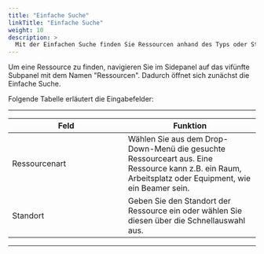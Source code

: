 ```yaml
---
title: "Einfache Suche"
linkTitle: "Einfache Suche"
weight: 10
description: >
  Mit der Einfachen Suche finden Sie Ressourcen anhand des Typs oder Standortes. 
---
```


Um eine Ressource zu finden, navigieren Sie im Sidepanel auf das vifünfte Subpanel mit dem Namen "Ressourcen". Dadurch öffnet sich zunächst die Einfache Suche. 

 <!-- Bild Suchkriterien-Personensuche -->

Folgende Tabelle erläutert die Eingabefelder:

 ---
 |<div style="width:220px">Feld</div>|Funktion|
 |---|---|
 |Ressourcenart|Wählen Sie aus dem Drop-Down-Menü die gesuchte Ressourceart aus. Eine Ressource kann z.B. ein Raum, Arbeitsplatz oder Equipment, wie ein Beamer sein.|
 |Standort|Geben Sie den Standort der Ressource ein oder wählen Sie diesen über die Schnellauswahl aus.|
 ---